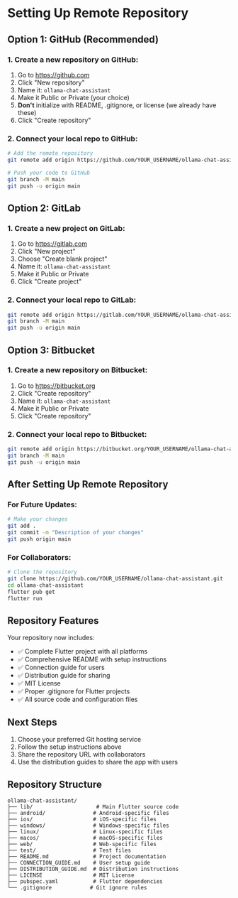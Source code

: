 # Setting Up Remote Repository

## Option 1: GitHub (Recommended)

### 1. Create a new repository on GitHub:
1. Go to https://github.com
2. Click "New repository"
3. Name it: `ollama-chat-assistant`
4. Make it Public or Private (your choice)
5. **Don't** initialize with README, .gitignore, or license (we already have these)
6. Click "Create repository"

### 2. Connect your local repo to GitHub:
```bash
# Add the remote repository
git remote add origin https://github.com/YOUR_USERNAME/ollama-chat-assistant.git

# Push your code to GitHub
git branch -M main
git push -u origin main
```

## Option 2: GitLab

### 1. Create a new project on GitLab:
1. Go to https://gitlab.com
2. Click "New project"
3. Choose "Create blank project"
4. Name it: `ollama-chat-assistant`
5. Make it Public or Private
6. Click "Create project"

### 2. Connect your local repo to GitLab:
```bash
git remote add origin https://gitlab.com/YOUR_USERNAME/ollama-chat-assistant.git
git branch -M main
git push -u origin main
```

## Option 3: Bitbucket

### 1. Create a new repository on Bitbucket:
1. Go to https://bitbucket.org
2. Click "Create repository"
3. Name it: `ollama-chat-assistant`
4. Make it Public or Private
5. Click "Create repository"

### 2. Connect your local repo to Bitbucket:
```bash
git remote add origin https://bitbucket.org/YOUR_USERNAME/ollama-chat-assistant.git
git branch -M main
git push -u origin main
```

## After Setting Up Remote Repository

### For Future Updates:
```bash
# Make your changes
git add .
git commit -m "Description of your changes"
git push origin main
```

### For Collaborators:
```bash
# Clone the repository
git clone https://github.com/YOUR_USERNAME/ollama-chat-assistant.git
cd ollama-chat-assistant
flutter pub get
flutter run
```

## Repository Features

Your repository now includes:
- ✅ Complete Flutter project with all platforms
- ✅ Comprehensive README with setup instructions
- ✅ Connection guide for users
- ✅ Distribution guide for sharing
- ✅ MIT License
- ✅ Proper .gitignore for Flutter projects
- ✅ All source code and configuration files

## Next Steps

1. Choose your preferred Git hosting service
2. Follow the setup instructions above
3. Share the repository URL with collaborators
4. Use the distribution guides to share the app with users

## Repository Structure

```
ollama-chat-assistant/
├── lib/                    # Main Flutter source code
├── android/               # Android-specific files
├── ios/                   # iOS-specific files
├── windows/               # Windows-specific files
├── linux/                 # Linux-specific files
├── macos/                 # macOS-specific files
├── web/                   # Web-specific files
├── test/                  # Test files
├── README.md              # Project documentation
├── CONNECTION_GUIDE.md    # User setup guide
├── DISTRIBUTION_GUIDE.md  # Distribution instructions
├── LICENSE                # MIT License
├── pubspec.yaml           # Flutter dependencies
└── .gitignore            # Git ignore rules
``` 